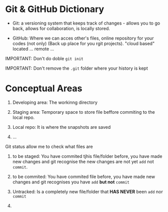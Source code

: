 # Git & GitHub Dictionary

- Git: a versioning system that keeps track of changes - allows you to go back, allows for collaboration, is locally stored.

- GitHub: Where we can acces other's files, online repository for your codes (not only) (Back up place for you rgit projects). "cloud based" located ... remote ...

IMPORTANT: Don't do doble `git init`

IMPORTANT: Don't remove the `.git` folder where your history is kept

# Conceptual Areas

1. Developing area: The workinng directory

2. Staging area: Temporary space to store file beffore commiting to the local repo.

3. Local repo: It is where the snapshots are saved

4. ...

Git status allow me to check what files are

1. to be staged: You have commited tjhis file/folder before, you have made new changes and git recognise the new changes are not yet `add` not `commit`.

2. to be commited: You have commited file before, you have made new changes and git recognises you have `add` **but not** `commit`

3. Untracked: Is a completely new file/folder that **HAS NEVER** been `add` nor `commit`

4. 
